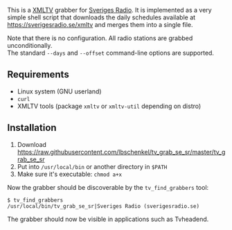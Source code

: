 This is a [XMLTV](http://wiki.xmltv.org/index.php/Main_Page) grabber for [Sveriges Radio](https://sverigesradio.se).
It is implemented as a very simple shell script that downloads the daily schedules available at
https://sverigesradio.se/xmltv and merges them into a single file.

Note that there is no configuration. All radio stations are grabbed unconditionally.\
The standard `--days` and `--offset` command-line options are supported.

## Requirements

- Linux system (GNU userland)
- `curl`
- XMLTV tools (package `xmltv` or `xmltv-util` depending on distro)

## Installation

1. Download https://raw.githubusercontent.com/lbschenkel/tv_grab_se_sr/master/tv_grab_se_sr
2. Put into `/usr/local/bin` or another directory in `$PATH`
3. Make sure it's executable: `chmod a+x`

Now the grabber should be discoverable by the `tv_find_grabbers` tool:
```
$ tv_find_grabbers
/usr/local/bin/tv_grab_se_sr|Sveriges Radio (sverigesradio.se)
```

The grabber should now be visible in applications such as Tvheadend.
